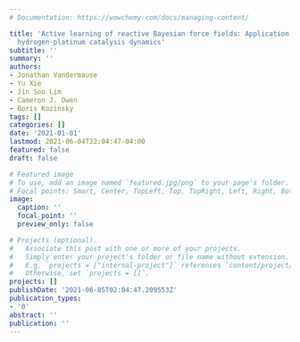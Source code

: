 ```yaml
---
# Documentation: https://wowchemy.com/docs/managing-content/

title: 'Active learning of reactive Bayesian force fields: Application to heterogeneous
  hydrogen-platinum catalysis dynamics'
subtitle: ''
summary: ''
authors:
- Jonathan Vandermause
- Yu Xie
- Jin Soo Lim
- Cameron J. Owen
- Boris Kozinsky
tags: []
categories: []
date: '2021-01-01'
lastmod: 2021-06-04T22:04:47-04:00
featured: false
draft: false

# Featured image
# To use, add an image named `featured.jpg/png` to your page's folder.
# Focal points: Smart, Center, TopLeft, Top, TopRight, Left, Right, BottomLeft, Bottom, BottomRight.
image:
  caption: ''
  focal_point: ''
  preview_only: false

# Projects (optional).
#   Associate this post with one or more of your projects.
#   Simply enter your project's folder or file name without extension.
#   E.g. `projects = ["internal-project"]` references `content/project/deep-learning/index.md`.
#   Otherwise, set `projects = []`.
projects: []
publishDate: '2021-06-05T02:04:47.209553Z'
publication_types:
- '0'
abstract: ''
publication: ''
---
```

